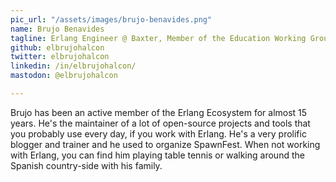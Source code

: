 ```yaml
---
pic_url: "/assets/images/brujo-benavides.png"
name: Brujo Benavides
tagline: Erlang Engineer @ Baxter, Member of the Education Working Group
github: elbrujohalcon
twitter: elbrujohalcon
linkedin: /in/elbrujohalcon/
mastodon: @elbrujohalcon

---
```

Brujo has been an active member of the Erlang Ecosystem for almost 15 years.
He's the maintainer of a lot of open-source projects and tools that you probably use every day, if you work with Erlang.
He's a very prolific blogger and trainer and he used to organize SpawnFest.
When not working with Erlang, you can find him playing table tennis or walking around the Spanish country-side with his family.
